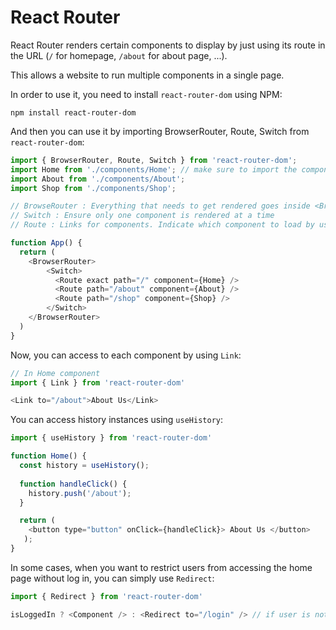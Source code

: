 # React Router 

React Router renders certain components to display by just using its route in the URL (```/``` for homepage, ```/about``` for about page, ...). 

This allows a website to run multiple components in a single page. 

In order to use it, you need to install ```react-router-dom``` using NPM:
```shell
npm install react-router-dom
```
And then you can use it by importing BrowserRouter, Route, Switch from ```react-router-dom```:
```javascript
import { BrowserRouter, Route, Switch } from 'react-router-dom';
import Home from './components/Home'; // make sure to import the components
import About from './components/About';
import Shop from './components/Shop';

// BrowseRouter : Everything that needs to get rendered goes inside <BrowserRouter>
// Switch : Ensure only one component is rendered at a time
// Route : Links for components. Indicate which component to load by using path=" ". Add exact if you want to load just "/".

function App() {
  return (
    <BrowserRouter> 
        <Switch>
          <Route exact path="/" component={Home} /> 
          <Route path="/about" component={About} />
          <Route path="/shop" component={Shop} />
        </Switch>
    </BrowserRouter>
  )
}
```
Now, you can access to each component by using ```Link```:
```javascript
// In Home component 
import { Link } from 'react-router-dom'

<Link to="/about">About Us</Link>
```
You can access history instances using ```useHistory```:
```javascript 
import { useHistory } from 'react-router-dom'

function Home() {
  const history = useHistory();
  
  function handleClick() {
    history.push('/about');
  }

  return (
    <button type="button" onClick={handleClick}> About Us </button>
   );
}
```
In some cases, when you want to restrict users from accessing the home page without log in, you can simply use ```Redirect```:
```javascript
import { Redirect } from 'react-router-dom'

isLoggedIn ? <Component /> : <Redirect to="/login" /> // if user is not logged in, then redirect to login page and restrict the user's access to home page
```
